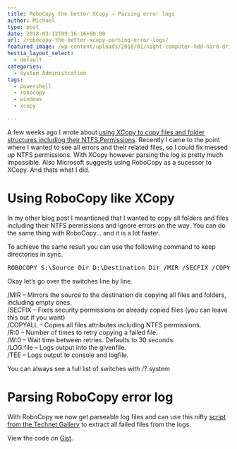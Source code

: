 ```yaml
---
title: RoboCopy the better XCopy – Parsing error logs
author: Michael
type: post
date: 2018-03-12T09:16:16+00:00
url: /robocopy-the-better-xcopy-parsing-error-logs/
featured_image: /wp-content/uploads/2018/01/night-computer-hdd-hard-drive.jpg
hestia_layout_select:
  - default
categories:
  - System Administration
tags:
  - powershell
  - robocopy
  - windows
  - xcopy

---
```

A few weeks ago I wrote about [using XCopy to copy files and folder structures including their NTFS Permissions][1]. Recently I came to the point where I wanted to see all errors and their related files, so I could fix messed up NTFS permissions. With XCopy however parsing the log is pretty much impossible. Also Microsoft suggests using RoboCopy as a sucessor to XCopy. And thats what I did.

# Using RoboCopy like XCopy

In my other blog post I meantioned that I wanted to copy all folders and files including their NTFS permissions and ignore errors on the way. You can do the same thing with RoboCopy&#8230; and it is a lot faster.

To achieve the same result you can use the following command to keep directories in sync.

<pre>ROBOCOPY S:\Source_Dir D:\Destination_Dir /MIR /SECFIX /COPYALL /R:0 /W:0 /LOG:"C:\Logs\example_$(get-date -f "yyyy-MM-dd_hh-mm-ss").log" /TEE</pre>

Okay let&#8217;s go over the switches line by line.

/MIR &#8211; Mirrors the source to the destination dir copying all files and folders, including empty ones.  
/SECFIX &#8211; Fixes security permissions on already copied files (you can leave this out if you want)  
/COPYALL &#8211; Copies all files attributes including NTFS permissions.  
/R:0 &#8211; Number of times to retry copying a failed file.  
/W:0 &#8211; Wait time between retries. Defaults to 30 seconds.  
/LOG:file &#8211; Logs output into the givenfile.  
/TEE &#8211; Logs output to console and logfile.

You can always see a full list of switches with /?.system

# Parsing RoboCopy error log

With RoboCopy we now get parseable log files and can use this nifty [script from the Technet Gallery][2] to extract all failed files from the logs.

<div class="oembed-gist">
  <noscript>
    View the code on <a href="https://gist.github.com/Silthus/a54f82aa0036b74b6f588fdcedad3e5e">Gist</a>.
  </noscript>
</div>

&nbsp;

 [1]: https://michaelreichenbach.de/xcopy-files-keeping-ntfs-permissions-ignoring-errors/
 [2]: https://gallery.technet.microsoft.com/scriptcenter/Powershell-script-to-parse-a1bc8a92